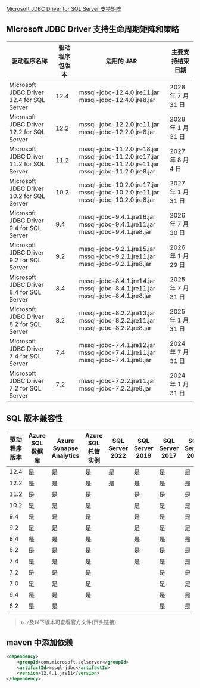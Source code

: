 [Microsoft JDBC Driver for SQL Server 支持矩阵](https://learn.microsoft.com/zh-cn/sql/connect/jdbc/microsoft-jdbc-driver-for-sql-server-support-matrix?view=sql-server-ver16&source=recommendations)

## Microsoft JDBC Driver 支持生命周期矩阵和策略

| 驱动程序名称                              | 驱动程序包版本 | 适用的 JAR                                                                                                     | 主要支持结束日期   |
| ----------------------------------------- | -------------- | -------------------------------------------------------------------------------------------------------------- | ------------------ |
| Microsoft JDBC Driver 12.4 for SQL Server | 12.4           | mssql-jdbc-12.4.0.jre11.jar mssql-jdbc-12.4.0.jre8.jar                                                         | 2028 年 7 月 31 日 |
| Microsoft JDBC Driver 12.2 for SQL Server | 12.2           | mssql-jdbc-12.2.0.jre11.jar mssql-jdbc-12.2.0.jre8.jar                                                         | 2028 年 1 月 31 日 |
| Microsoft JDBC Driver 11.2 for SQL Server | 11.2           | mssql-jdbc-11.2.0.jre18.jar mssql-jdbc-11.2.0.jre17.jar mssql-jdbc-11.2.0.jre11.jar mssql-jdbc-11.2.0.jre8.jar | 2027 年 8 月 4 日  |
| Microsoft JDBC Driver 10.2 for SQL Server | 10.2           | mssql-jdbc-10.2.0.jre17.jar mssql-jdbc-10.2.0.jre11.jar mssql-jdbc-10.2.0.jre8.jar                             | 2027 年 1 月 31 日 |
| Microsoft JDBC Driver 9.4 for SQL Server  | 9.4            | mssql-jdbc-9.4.1.jre16.jar mssql-jdbc-9.4.1.jre11.jar mssql-jdbc-9.4.1.jre8.jar                                | 2026 年 7 月 30 日 |
| Microsoft JDBC Driver 9.2 for SQL Server  | 9.2            | mssql-jdbc-9.2.1.jre15.jar mssql-jdbc-9.2.1.jre11.jar mssql-jdbc-9.2.1.jre8.jar                                | 2026 年 1 月 29 日 |
| Microsoft JDBC Driver 8.4 for SQL Server  | 8.4            | mssql-jdbc-8.4.1.jre14.jar mssql-jdbc-8.4.1.jre11.jar mssql-jdbc-8.4.1.jre8.jar                                | 2025 年 7 月 31 日 |
| Microsoft JDBC Driver 8.2 for SQL Server  | 8.2            | mssql-jdbc-8.2.2.jre13.jar mssql-jdbc-8.2.2.jre11.jar mssql-jdbc-8.2.2.jre8.jar                                | 2025 年 1 月 31 日 |
| Microsoft JDBC Driver 7.4 for SQL Server  | 7.4            | mssql-jdbc-7.4.1.jre12.jar mssql-jdbc-7.4.1.jre11.jar mssql-jdbc-7.4.1.jre8.jar                                | 2024 年 7 月 31 日 |
| Microsoft JDBC Driver 7.2 for SQL Server  | 7.2            | mssql-jdbc-7.2.2.jre11.jar mssql-jdbc-7.2.2.jre8.jar                                                           | 2024 年 1 月 31 日 |

## SQL 版本兼容性

| 驱动程序版本 | Azure SQL 数据库 | Azure Synapse Analytics | Azure SQL 托管实例 | SQL Server 2022 | SQL Server 2019 | SQL Server 2017 | SQL Server 2016 | SQL Server 2014 | SQL Server 2012 | PDW 2008R2 AU34 | SQL Server 2008 R2 | SQL Server 2008 |
| ------------ | ---------------- | ----------------------- | ------------------ | --------------- | --------------- | --------------- | --------------- | --------------- | --------------- | --------------- | ------------------ | --------------- |
| 12.4         | 是               | 是                      | 是                 | 是              | 是              | 是              | 是              | 是              |                 |                 |                    |
| 12.2         | 是               | 是                      | 是                 | 是              | 是              | 是              | 是              | 是              |                 |                 |                    |
| 11.2         | 是               | 是                      | 是                 |                 | 是              | 是              | 是              | 是              |                 |                 |                    |
| 10.2         | 是               | 是                      | 是                 |                 | 是              | 是              | 是              | 是              | 是              |                 |                    |
| 9.4          | 是               | 是                      | 是                 |                 | 是              | 是              | 是              | 是              | 是              |                 |                    |
| 9.2          | 是               | 是                      | 是                 |                 | 是              | 是              | 是              | 是              | 是              |                 |                    |
| 8.4          | 是               | 是                      | 是                 |                 | 是              | 是              | 是              | 是              | 是              | 是              |                    |
| 8.2          | 是               | 是                      | 是                 |                 | 是              | 是              | 是              | 是              | 是              | 是              |                    |
| 7.4          | 是               | 是                      | 是                 |                 | 是              | 是              | 是              | 是              | 是              | 是              |                    |
| 7.2          | 是               | 是                      | 是                 |                 |                 | 是              | 是              | 是              | 是              | 是              | 是                 |
| 7.0          | 是               | 是                      | 是                 |                 |                 | 是              | 是              | 是              | 是              | 是              | 是                 |
| 6.4          | 是               | 是                      | 是                 |                 |                 | 是              | 是              | 是              | 是              | 是              | 是                 |
| 6.2          | 是               | 是                      |                    |                 |                 | 是              | 是              | 是              | 是              | 是              | 是                 | 是              |

> `6.2`及以下版本可查看官方文件(页头链接)

## maven 中添加依赖

```xml
<dependency>
    <groupId>com.microsoft.sqlserver</groupId>
    <artifactId>mssql-jdbc</artifactId>
    <version>12.4.1.jre11</version>
</dependency>
```
